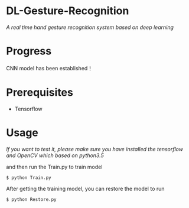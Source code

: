# DL-Gesture-Recognition
*A real time hand gesture recognition system based on deep learning*

# Progress
CNN model has been established！

# Prerequisites
 - Tensorflow

# Usage
*If you want to test it, please make sure you have installed the tensorflow and OpenCV which based on python3.5*

and then run the Train.py to train model
```
$ python Train.py
```

After getting the training model, you can restore the model to run 
```
$ python Restore.py
```


